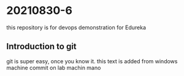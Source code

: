 # 20210830-6
this repository is for devops demonstration for Edureka

## Introduction to git
git is super easy, once you know it.
this text is added from windows machine
commit on lab machin
mano















